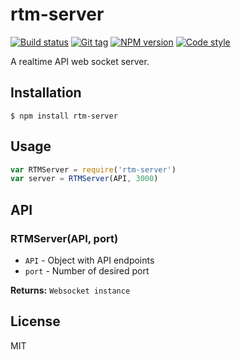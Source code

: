 # rtm-server

[![Build status][travis-image]][travis-url]
[![Git tag][git-image]][git-url]
[![NPM version][npm-image]][npm-url]
[![Code style][standard-image]][standard-url]

A realtime API web socket server.

## Installation

    $ npm install rtm-server

## Usage

```js
var RTMServer = require('rtm-server')
var server = RTMServer(API, 3000)
```

## API

### RTMServer(API, port)

- `API` - Object with API endpoints
- `port` - Number of desired port

**Returns:** `Websocket instance`

## License

MIT

[travis-image]: https://img.shields.io/travis/daneleavitt0/rtm-server.svg?style=flat-square
[travis-url]: https://travis-ci.org/daneleavitt0/rtm-server
[git-image]: https://img.shields.io/github/tag/daneleavitt0/rtm-server.svg?style=flat-square
[git-url]: https://github.com/danleavitt0/rtm-server
[standard-image]: https://img.shields.io/badge/code%20style-standard-brightgreen.svg?style=flat-square
[standard-url]: https://github.com/feross/standard
[npm-image]: https://img.shields.io/npm/v/rtm-server
[npm-url]: https://npmjs.org/package/rtm-server
